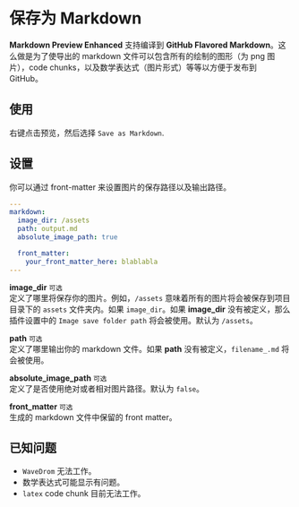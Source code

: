 # 保存为 Markdown
**Markdown Preview Enhanced** 支持编译到 **GitHub Flavored Markdown**。这么做是为了使导出的 markdown 文件可以包含所有的绘制的图形（为 png 图片），code chunks，以及数学表达式（图片形式）等等以方便于发布到 GitHub。    

## 使用
右键点击预览，然后选择 `Save as Markdown`.

## 设置
你可以通过 front-matter 来设置图片的保存路径以及输出路径。  
```yaml
---
markdown:
  image_dir: /assets
  path: output.md
  absolute_image_path: true

  front_matter:
    your_front_matter_here: blablabla
---
```

**image_dir** `可选`   
定义了哪里将保存你的图片。例如，`/assets` 意味着所有的图片将会被保存到项目目录下的 `assets` 文件夹内。如果 `image_dir`。如果 **image_dir** 没有被定义，那么插件设置中的 `Image save folder path` 将会被使用。默认为 `/assets`。  

**path** `可选`   
定义了哪里输出你的 markdown 文件。如果 **path** 没有被定义，`filename_.md` 将会被使用。

**absolute_image_path** `可选`   
定义了是否使用绝对或者相对图片路径。默认为 `false`。

**front_matter** `可选`   
生成的 markdown 文件中保留的 front matter。

## 已知问题
* `WaveDrom` 无法工作。  
* 数学表达式可能显示有问题。   
* `latex` code chunk 目前无法工作。  